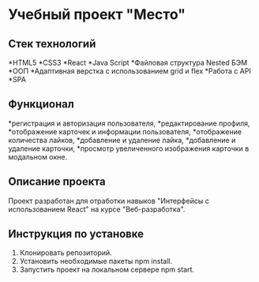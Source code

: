 # Учебный проект "Место"

## Стек технологий
*HTML5
*CSS3
*React
*Java Script
*Файловая структура Nested БЭМ
*ООП
*Адаптивная верстка с использованием grid и flex
*Работа с API
*SPA

## Функционал
*регистрация и авторизация пользователя,
*редактирование профиля,
*отображение карточек и информации пользователя,
*отображение количества лайков,
*добавление и удаление лайка,
*добавление и удаление карточки,
*просмотр увеличенного изображения карточки в модальном окне.

## Описание проекта
Проект разработан для отработки навыков  "Интерфейсы с использованием React" на курсе "Веб-разработка". 

## Инструкция по установке
1. Клонировать репозиторий.
2. Установить необходимые пакеты npm install.
3. Запустить проект на локальном сервере npm start.
